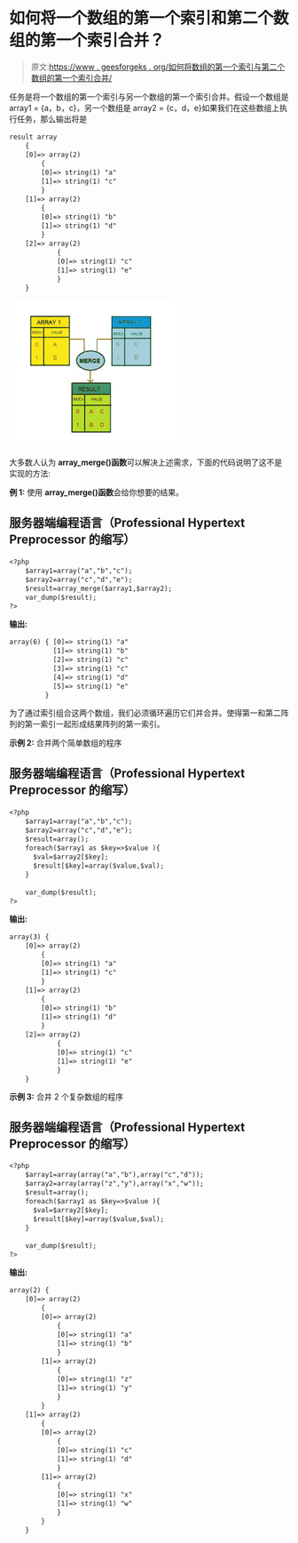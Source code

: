 # 如何将一个数组的第一个索引和第二个数组的第一个索引合并？

> 原文:[https://www . geesforgeks . org/如何将数组的第一个索引与第二个数组的第一个索引合并/](https://www.geeksforgeeks.org/how-to-merge-the-first-index-of-an-array-with-the-first-index-of-second-array/)

任务是将一个数组的第一个索引与另一个数组的第一个索引合并。假设一个数组是 array1 = {a，b，c}，另一个数组是 array2 = {c，d，e}如果我们在这些数组上执行任务，那么输出将是

```
result array
    { 
    [0]=> array(2) 
        { 
        [0]=> string(1) "a" 
        [1]=> string(1) "c" 
        } 
    [1]=> array(2) 
        { 
        [0]=> string(1) "b" 
        [1]=> string(1) "d" 
        } 
    [2]=> array(2) 
            { 
            [0]=> string(1) "c" 
            [1]=> string(1) "e" 
            } 
    }

```

![](img/7c80b8e6d8cbdd44953afb5b10f0d0d9.png)

大多数人认为 **array_merge()函数**可以解决上述需求，下面的代码说明了这不是实现的方法:

**例 1:** 使用 **array_merge()函数**会给你想要的结果。

## 服务器端编程语言（Professional Hypertext Preprocessor 的缩写）

```
<?php
    $array1=array("a","b","c");
    $array2=array("c","d","e");
    $result=array_merge($array1,$array2);
    var_dump($result);
?>
```

**输出:**

```
array(6) { [0]=> string(1) "a" 
           [1]=> string(1) "b" 
           [2]=> string(1) "c" 
           [3]=> string(1) "c" 
           [4]=> string(1) "d" 
           [5]=> string(1) "e" 
         }

```

为了通过索引组合这两个数组，我们必须循环遍历它们并合并。使得第一和第二阵列的第一索引一起形成结果阵列的第一索引。

**示例 2:** 合并两个简单数组的程序

## 服务器端编程语言（Professional Hypertext Preprocessor 的缩写）

```
<?php
    $array1=array("a","b","c");
    $array2=array("c","d","e");
    $result=array();
    foreach($array1 as $key=>$value ){
      $val=$array2[$key];
      $result[$key]=array($value,$val);
    }

    var_dump($result);
?>
```

**输出:**

```
array(3) { 
    [0]=> array(2) 
        { 
        [0]=> string(1) "a" 
        [1]=> string(1) "c" 
        } 
    [1]=> array(2) 
        { 
        [0]=> string(1) "b" 
        [1]=> string(1) "d" 
        } 
    [2]=> array(2) 
            { 
            [0]=> string(1) "c" 
            [1]=> string(1) "e" 
            } 
    }

```

**示例 3:** 合并 2 个复杂数组的程序

## 服务器端编程语言（Professional Hypertext Preprocessor 的缩写）

```
<?php
    $array1=array(array("a","b"),array("c","d"));
    $array2=array(array("z","y"),array("x","w"));
    $result=array();
    foreach($array1 as $key=>$value ){
      $val=$array2[$key];
      $result[$key]=array($value,$val);
    }

    var_dump($result);
?>
```

**输出:**

```
array(2) { 
    [0]=> array(2) 
        { 
        [0]=> array(2) 
            { 
            [0]=> string(1) "a" 
            [1]=> string(1) "b" 
            } 
        [1]=> array(2) 
            { 
            [0]=> string(1) "z" 
            [1]=> string(1) "y" 
            } 
        } 
    [1]=> array(2) 
        {
        [0]=> array(2) 
            { 
            [0]=> string(1) "c" 
            [1]=> string(1) "d" 
            } 
        [1]=> array(2) 
            { 
            [0]=> string(1) "x" 
            [1]=> string(1) "w" 
            } 
        } 
    }

```